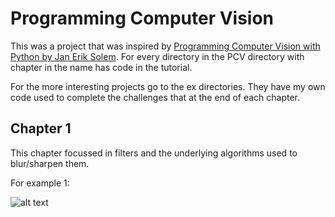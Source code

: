 # Programming Computer Vision

This was a project that was inspired by [Programming Computer Vision with Python by Jan Erik Solem](http://programmingcomputervision.com/downloads/ProgrammingComputerVision_CCdraft.pdf). For every directory in the PCV directory with chapter in the name has code in the tutorial.

For the more interesting projects go to the ex directories. They have my own code used to complete the challenges that at the end of each chapter.

## Chapter 1
This chapter focussed in filters and the underlying algorithms used to blur/sharpen them.

For example 1:

![alt text](https://github.com/Quinnan-Gill/PCV/tree/master/images/ex1.png "Logo")

